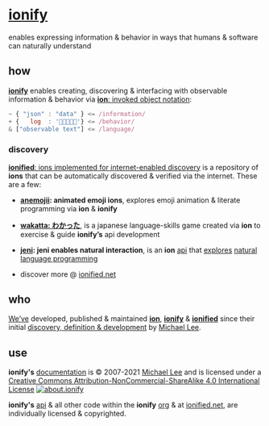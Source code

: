 # [ionify](https://ionify.net)

enables expressing information & behavior in ways that humans & software can naturally
understand

## how

[**ionify**](https://api.ionify.net/)
enables creating, discovering & interfacing with observable information & behavior via
[**ion**: invoked object notation](./ions/ion.md#ion):

```javascript
~ { "json" : "data" } <= /information/
+ {   log  : '👋🏾👨🏾‍💻'} <= /behavior/
& ["observable text"] <= /language/
```

### discovery

[**ionified**: ions implemented for internet-enabled discovery](https://ionified.net/)
is a repository of **ions** that can be automatically discovered & verified via the
internet. These are a few:

+ **[anemojii](https://ionified.github.io/anemojii-ions.iskitz.net/): animated emoji ions**,
  explores emoji animation & literate programming via **ion** & **ionify**

+ **[wakatta: わかった](https://ionified.github.io/wakatta-ions.iskitz.net/)**,
  is a japanese language-skills game created via **ion** to
  exercise & guide **ionify’s** api development

+ **[jeni](https://github.com/ionified/jeni-ions.iskitz.net/blob/public/jeni.play.js):
  jeni enables natural interaction**, is an **ion**
  [api](https://github.com/ionified/jeni-ions.iskitz.net)
  that
  [explores](https://jeni.glitch.me/)
  [natural language programming](https://en.wikipedia.org/wiki/Natural_language_programming)

+ discover more @ [ionified.net](https://ionified.net/)

## who

[We’ve](https://github.com/orgs/ionify/people)
developed, published & maintained
[**ion**](./ions/ion.md#ion), [**ionify**](https://api.ionify.net)
& [**ionified**](https://ionified.net/)
since their initial
[discovery, definition & development](origin.md#ions-tale)
by
[Michael Lee](https://github.com/iskitz).

## use

**ionify's** [documentation](https://github.com/ionify/about) is &copy; 2007-2021
[Michael Lee](https://github.com/iskitz/) and is licensed under a
[Creative Commons Attribution-NonCommercial-ShareAlike 4.0 International License](http://creativecommons.org/licenses/by-nc-sa/4.0/) [![about.ionify](https://i.creativecommons.org/l/by-nc-sa/4.0/80x15.png "Creative Commons License")](http://creativecommons.org/licenses/by-nc-sa/4.0/)

**ionify's** [api](https://github.com/ionify/ionify)
& all other code within the **ionify**
[org](https://github.com/ionify/)
& at
[ionified.net](https://ionified.net/),
are individually licensed & copyrighted.
